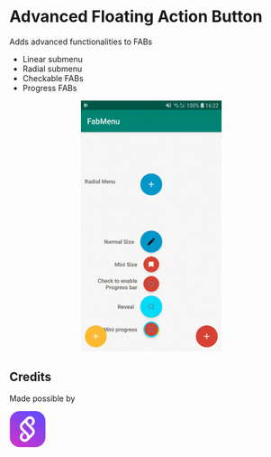 # Advanced Floating Action Button

Adds advanced functionalities to FABs

* Linear submenu
* Radial submenu
* Checkable FABs
* Progress FABs

<p align="center">
  <img alt="Feature demo" src="./art/demo.gif" width="250" />
</p>


## Credits

Made possible by

<a href="https://soulpicks.com" target="_blank"><img src="./art/soulpicks_logo.png" width="64" height="64"></a>

